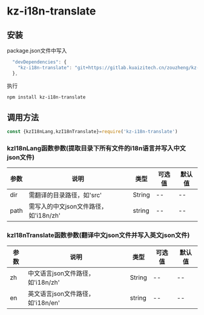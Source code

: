 # kz-i18n-translate

## 安装
package.json文件中写入
```js
  "devDependencies": {
    "kz-i18n-translate": "git+https://gitlab.kuaizitech.cn/zouzheng/kz-i18n-translate.git"
  },
```
执行
```bash
npm install kz-i18n-translate
```
 
## 调用方法
```js
const {kzI18nLang,kzI18nTranslate}=require('kz-i18n-translate')
```

### kzI18nLang函数参数(提取目录下所有文件的i18n语言并写入中文json文件)
参数|说明|类型|可选值|默认值
-|-|-|-|-
dir|需翻译的目录路径，如'src'|String|--|--
path|需写入的中文json文件路径，如'i18n/zh'|string|--|--

### kzI18nTranslate函数参数(翻译中文json文件并写入英文json文件)
参数|说明|类型|可选值|默认值
-|-|-|-|-
zh|中文语言json文件路径，如'i18n/zh'|String|--|--
en|英文语言json文件路径，如'i18n/en'|string|--|--